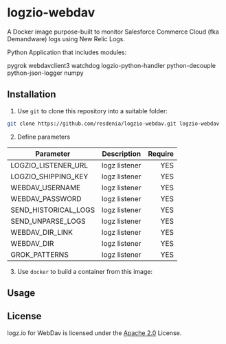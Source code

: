 # logzio-webdav

A Docker image purpose-built to monitor Salesforce Commerce Cloud (fka Demandware) logs using New Relic Logs.

Python Application that includes modules:

pygrok
webdavclient3
watchdog
logzio-python-handler
python-decouple
python-json-logger
numpy

## Installation

1. Use `git` to clone this repository into a suitable folder:

```sh
git clone https://github.com/resdenia/logzio-webdav.git logzio-webdav
```

2. Define parameters

| Parameter            |  Description  | Require |
| -------------------- | :-----------: | ------: |
| LOGZIO_LISTENER_URL  | logz listener |     YES |
| LOGZIO_SHIPPING_KEY  | logz listener |     YES |
| WEBDAV_USERNAME      | logz listener |     YES |
| WEBDAV_PASSWORD      | logz listener |     YES |
| SEND_HISTORICAL_LOGS | logz listener |     YES |
| SEND_UNPARSE_LOGS    | logz listener |     YES |
| WEBDAV_DIR_LINK      | logz listener |     YES |
| WEBDAV_DIR           | logz listener |     YES |
| GROK_PATTERNS        | logz listener |     YES |

3. Use `docker` to build a container from this image:

## Usage

## License

logz.io for WebDav is licensed under the [Apache 2.0](http://apache.org/licenses/LICENSE-2.0.txt) License.
